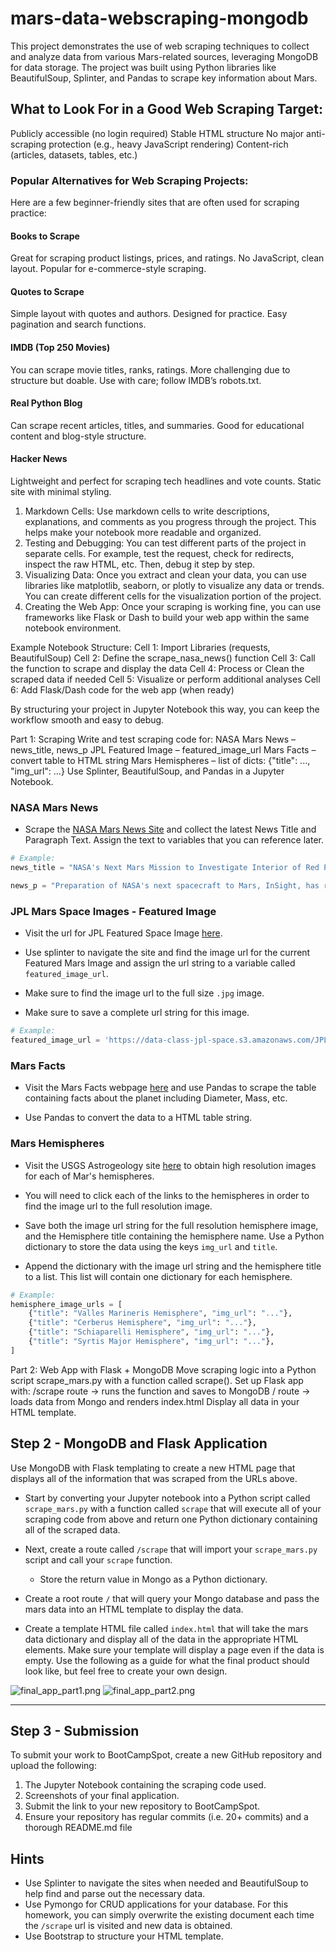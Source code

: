 # mars-data-webscraping-mongodb
This project demonstrates the use of web scraping techniques to collect and analyze data from various Mars-related sources, leveraging MongoDB for data storage. The project was built using Python libraries like BeautifulSoup, Splinter, and Pandas to scrape key information about Mars.

## What to Look For in a Good Web Scraping Target:
Publicly accessible (no login required)
Stable HTML structure
No major anti-scraping protection (e.g., heavy JavaScript rendering)
Content-rich (articles, datasets, tables, etc.)

### Popular Alternatives for Web Scraping Projects:
Here are a few beginner-friendly sites that are often used for scraping practice:
#### Books to Scrape
Great for scraping product listings, prices, and ratings.
No JavaScript, clean layout.
Popular for e-commerce-style scraping.
#### Quotes to Scrape
Simple layout with quotes and authors.
Designed for practice.
Easy pagination and search functions.
#### IMDB (Top 250 Movies)
You can scrape movie titles, ranks, ratings.
More challenging due to structure but doable.
Use with care; follow IMDB’s robots.txt.
#### Real Python Blog
Can scrape recent articles, titles, and summaries.
Good for educational content and blog-style structure.
#### Hacker News
Lightweight and perfect for scraping tech headlines and vote counts.
Static site with minimal styling.

1. Markdown Cells: Use markdown cells to write descriptions, explanations, and comments as you progress through the project. This helps make your notebook more readable and organized.
2. Testing and Debugging: You can test different parts of the project in separate cells. For example, test the request, check for redirects, inspect the raw HTML, etc. Then, debug it step by step.
3. Visualizing Data: Once you extract and clean your data, you can use libraries like matplotlib, seaborn, or plotly to visualize any data or trends. You can create different cells for the visualization portion of the project.
4. Creating the Web App: Once your scraping is working fine, you can use frameworks like Flask or Dash to build your web app within the same notebook environment.

Example Notebook Structure:
Cell 1: Import Libraries (requests, BeautifulSoup)
Cell 2: Define the scrape_nasa_news() function
Cell 3: Call the function to scrape and display the data
Cell 4: Process or Clean the scraped data if needed
Cell 5: Visualize or perform additional analyses
Cell 6: Add Flask/Dash code for the web app (when ready)

By structuring your project in Jupyter Notebook this way, you can keep the workflow smooth and easy to debug.

Part 1: Scraping
Write and test scraping code for:
NASA Mars News – news_title, news_p
JPL Featured Image – featured_image_url
Mars Facts – convert table to HTML string
Mars Hemispheres – list of dicts: {"title": ..., "img_url": ...}
Use Splinter, BeautifulSoup, and Pandas in a Jupyter Notebook.

### NASA Mars News

* Scrape the [NASA Mars News Site](https://mars.nasa.gov/news/) and collect the latest News Title and Paragraph Text. Assign the text to variables that you can reference later.

```python
# Example:
news_title = "NASA's Next Mars Mission to Investigate Interior of Red Planet"

news_p = "Preparation of NASA's next spacecraft to Mars, InSight, has ramped up this summer, on course for launch next May from Vandenberg Air Force Base in central California -- the first interplanetary launch in history from America's West Coast."
```

### JPL Mars Space Images - Featured Image

* Visit the url for JPL Featured Space Image [here](https://data-class-jpl-space.s3.amazonaws.com/JPL_Space/index.html).

* Use splinter to navigate the site and find the image url for the current Featured Mars Image and assign the url string to a variable called `featured_image_url`.

* Make sure to find the image url to the full size `.jpg` image.

* Make sure to save a complete url string for this image.

```python
# Example:
featured_image_url = 'https://data-class-jpl-space.s3.amazonaws.com/JPL_Space/image/featured/mars2.jpg'
```

### Mars Facts

* Visit the Mars Facts webpage [here](https://space-facts.com/mars/) and use Pandas to scrape the table containing facts about the planet including Diameter, Mass, etc.

* Use Pandas to convert the data to a HTML table string.

### Mars Hemispheres

* Visit the USGS Astrogeology site [here](https://astrogeology.usgs.gov/search/results?q=hemisphere+enhanced&k1=target&v1=Mars) to obtain high resolution images for each of Mar's hemispheres.

* You will need to click each of the links to the hemispheres in order to find the image url to the full resolution image.

* Save both the image url string for the full resolution hemisphere image, and the Hemisphere title containing the hemisphere name. Use a Python dictionary to store the data using the keys `img_url` and `title`.

* Append the dictionary with the image url string and the hemisphere title to a list. This list will contain one dictionary for each hemisphere.

```python
# Example:
hemisphere_image_urls = [
    {"title": "Valles Marineris Hemisphere", "img_url": "..."},
    {"title": "Cerberus Hemisphere", "img_url": "..."},
    {"title": "Schiaparelli Hemisphere", "img_url": "..."},
    {"title": "Syrtis Major Hemisphere", "img_url": "..."},
]
```

Part 2: Web App with Flask + MongoDB
Move scraping logic into a Python script scrape_mars.py with a function called scrape().
Set up Flask app with:
/scrape route → runs the function and saves to MongoDB
/ route → loads data from Mongo and renders index.html
Display all data in your HTML template.

## Step 2 - MongoDB and Flask Application

Use MongoDB with Flask templating to create a new HTML page that displays all of the information that was scraped from the URLs above.

* Start by converting your Jupyter notebook into a Python script called `scrape_mars.py` with a function called `scrape` that will execute all of your scraping code from above and return one Python dictionary containing all of the scraped data.

* Next, create a route called `/scrape` that will import your `scrape_mars.py` script and call your `scrape` function.

  * Store the return value in Mongo as a Python dictionary.

* Create a root route `/` that will query your Mongo database and pass the mars data into an HTML template to display the data.

* Create a template HTML file called `index.html` that will take the mars data dictionary and display all of the data in the appropriate HTML elements. Make sure your template will display a page even if the data is empty. Use the following as a guide for what the final product should look like, but feel free to create your own design. 

![final_app_part1.png](Images/final_app_part1.png)
![final_app_part2.png](Images/final_app_part2.png)

- - -

## Step 3 - Submission

To submit your work to BootCampSpot, create a new GitHub repository and upload the following:
1. The Jupyter Notebook containing the scraping code used.
2. Screenshots of your final application.
3. Submit the link to your new repository to BootCampSpot.
4. Ensure your repository has regular commits (i.e. 20+ commits) and a thorough README.md file

## Hints

* Use Splinter to navigate the sites when needed and BeautifulSoup to help find and parse out the necessary data.
* Use Pymongo for CRUD applications for your database. For this homework, you can simply overwrite the existing document each time the `/scrape` url is visited and new data is obtained.
* Use Bootstrap to structure your HTML template.